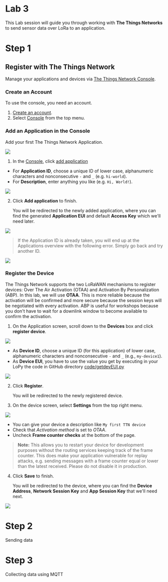 # Lab 3

This Lab session will guide you through working with **The Things Networks** to send sensor data over LoRa to an application.


# Step 1
## Register with The Things Network

Manage your applications and devices via [The Things Network Console](https://console.thethingsnetwork.org/).

### Create an Account

To use the console, you need an account.
1.  [Create an account](https://account.thethingsnetwork.org/register).
2.  Select [Console](https://console.thethingsnetwork.org/) from the top menu.

### Add an Application in the Console

Add your first The Things Network Application.

![](https://i.imgur.com/8DLX3xZ.png)


1.  In the [Console](https://console.thethingsnetwork.org/), click [add application](https://console.thethingsnetwork.org/applications/add)

* For **Application ID**, choose a unique ID of lower case, alphanumeric characters and nonconsecutive `-` and `_` (e.g. `hi-world`).
* For **Description**, enter anything you like (e.g. `Hi, World!`).


![](https://i.imgur.com/olUsZ5p.png)


2.  Click **Add application** to finish.

    You will be redirected to the newly added application, where you can find the generated **Application EUI** and default **Access Key** which we'll need later.

![](https://i.imgur.com/JBfI9QK.png)


> If the Application ID is already taken, you will end up at the Applications overview with the following error. Simply go back and try another ID.
    
![](https://i.imgur.com/kL3Mozm.png)

### Register the Device

The Things Network supports the two LoRaWAN mechanisms to register devices: Over The Air Activation (OTAA) and Activation By Personalization (ABP). In this lab, we will use **OTAA**. This is more reliable because the activation will be confirmed and more secure because the session keys will be negotiated with every activation. ABP is useful for workshops because you don't have to wait for a downlink window to become available to confirm the activation.

1.  On the Application screen, scroll down to the **Devices** box and click **register device**.

![](https://i.imgur.com/hdmBYLm.png)


* As **Device ID**, choose a unique ID (for this application) of lower case, alphanumeric characters and nonconsecutive `-` and `_` (e.g., `my-device1`).
* As **Device EUI**, you have to use the value you get by executing in your LoPy the code in GitHub directory [code/getdevEUI.py](https://github.com/pmanzoni/pythonMQTT_062018/blob/master/code/getdevEUI.py)

![](https://i.imgur.com/HccYe7q.png)


2.  Click **Register**.

    You will be redirected to the newly registered device.
    
3.  On the device screen, select **Settings** from the top right menu.

![](https://i.imgur.com/RYaFXKs.png)

* You can give your device a description like `My first TTN device`
* Check that  *Activation method* is set to  *OTAA*.
* Uncheck **Frame counter checks** at the bottom of the page.

> **Note:** This allows you to restart your device for development purposes without the routing services keeping track of the frame counter. This does make your application vulnerable for replay attacks, e.g. sending messages with a frame counter equal or lower than the latest received. Please do not disable it in production.

4.  Click **Save** to finish.

    You will be redirected to the device, where you can find the **Device Address**, **Network Session Key** and **App Session Key** that we'll need next.
    
![](https://i.imgur.com/Ci9SGoC.png)


# Step 2

Sending data 

# Step 3
Collecting data using MQTT
